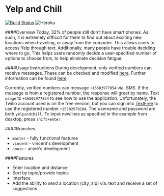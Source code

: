 # Yelp and Chill
[![Build Status](https://travis-ci.org/YangVincent/yelp-and-chill.svg?branch=vincent)](https://travis-ci.org/YangVincent/yelp-and-chill)
![Heroku](https://heroku-badge.herokuapp.com/?app=yelp-and-chill)

####Overview
Today, 32% of people still don't have smart phones. As such, it is extremely difficult for them to find out about exciting new locations when traveling, or away from the
computer. This allows users to access Yelp through text. Additionally, many people have trouble deciding where to go. This helps users randomly decide a user-specified number
of options to choose from, to help eliminate decision fatigue.

####Usage Instructions
During development, only verified numbers can receive messages. These can be checked and modified [here](https://www.twilio.com/user/account/phone-numbers/verified). 
Further information can be found [here](https://www.twilio.com/user/account/log/notifications).

Currently, verified numbers can message `+16503977854` via. SMS. If the message is from a registered number, the response will greet by name. 
Text `usage` to `+16503977854` to see how to use the application. Unfortunately, the Twilio account used is on the free version, but you can sign into [TextFree](textfree.us)
to use the registered number `+15302978104`. The username and password are both `yelpandchill`. To input newlines as specified in the example from desktop, press `shift+enter`.

####Branches
* `master` - fully functional features
* `vincent` - vincent's development
* `annie` - annie's development

####Features
* Enter location and distance
* Sort by topic/provide topics
* Interface
* Add the ability to send a location (city, zip) via. text and receive a set of suggestions
